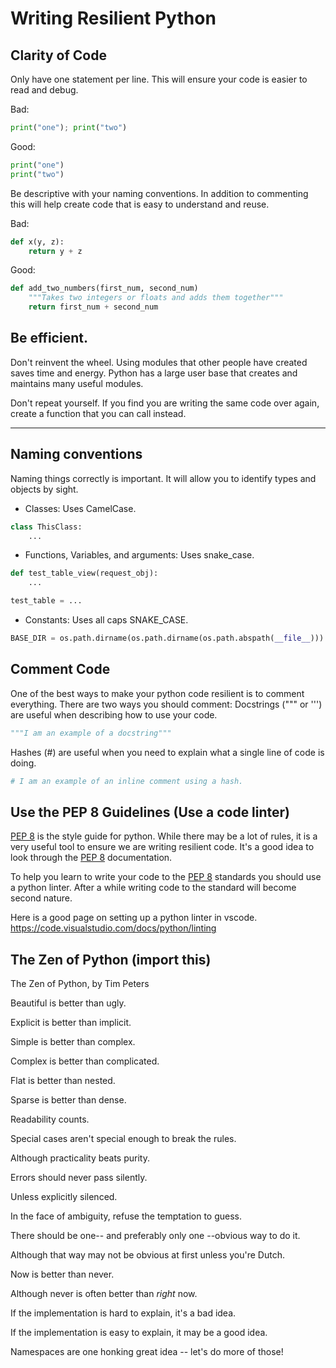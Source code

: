 # Writing Resilient Python

## Clarity of Code
Only have one statement per line. This will ensure your code is easier to read and debug.

Bad:
```python
print("one"); print("two")
```

Good:
```python
print("one")
print("two")
```

Be descriptive with your naming conventions. In addition to commenting this will help 
create code that is easy to understand and reuse.

Bad:
```python
def x(y, z):
    return y + z
```

Good:
```python
def add_two_numbers(first_num, second_num)
    """Takes two integers or floats and adds them together"""
    return first_num + second_num
```


## Be efficient. 
Don't reinvent the wheel. Using modules that other people have created saves time and energy. Python has a large user base that creates and maintains many useful modules.

Don't repeat yourself. If you find you are writing the same code over again, create a function that you can call instead.

--- 

## Naming conventions
Naming things correctly is important. It will allow you to identify types and objects by sight.
- Classes: Uses CamelCase.
```python
class ThisClass:
    ...
```
- Functions, Variables, and arguments: Uses snake_case.
```python
def test_table_view(request_obj):
    ...

test_table = ...
```
- Constants: Uses all caps SNAKE_CASE.
```python
BASE_DIR = os.path.dirname(os.path.dirname(os.path.abspath(__file__)))
```

## Comment Code
One of the best ways to make your python code resilient is to comment everything. 
There are two ways you should comment:
Docstrings (""" or ''') are useful when describing how to use your code.
```python
"""I am an example of a docstring"""
```
Hashes (#) are useful when you need to explain what a single line of code is doing.
```python
# I am an example of an inline comment using a hash.
```

## Use the PEP 8 Guidelines (Use a code linter)
[PEP 8](https://www.python.org/dev/peps/pep-0008/) is the style guide for python. While there may be a lot of rules, it 
is a very useful tool to ensure we are writing resilient code. It's a good idea to look through the [PEP 8](https://www.python.org/dev/peps/pep-0008/) documentation. 

To help you learn to write your code to the [PEP 8](https://www.python.org/dev/peps/pep-0008/) standards you should use a python linter. After a while writing code to the standard will become second nature.

Here is a good page on setting up a python linter in vscode. https://code.visualstudio.com/docs/python/linting

## The Zen of Python (import this)
The Zen of Python, by Tim Peters

Beautiful is better than ugly.

Explicit is better than implicit.

Simple is better than complex.

Complex is better than complicated.

Flat is better than nested.

Sparse is better than dense.

Readability counts.

Special cases aren't special enough to break the rules.

Although practicality beats purity.

Errors should never pass silently.

Unless explicitly silenced.

In the face of ambiguity, refuse the temptation to guess.

There should be one-- and preferably only one --obvious way to do it.

Although that way may not be obvious at first unless you're Dutch.

Now is better than never.

Although never is often better than *right* now.

If the implementation is hard to explain, it's a bad idea.

If the implementation is easy to explain, it may be a good idea.

Namespaces are one honking great idea -- let's do more of those!

